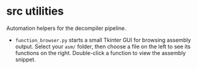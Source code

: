 # src utilities

Automation helpers for the decompiler pipeline.

- `function_browser.py` starts a small Tkinter GUI for browsing assembly output. Select your `asm/` folder, then choose a file on the left to see its functions on the right. Double-click a function to view the assembly snippet.
